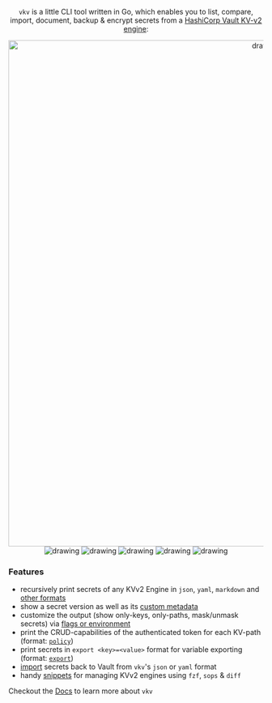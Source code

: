 <div align="center">

`vkv` is a little CLI tool written in Go, which enables you to list, compare, import, document, backup & encrypt secrets from a [HashiCorp Vault KV-v2 engine](https://developer.hashicorp.com/vault/docs/secrets/kv/kv-v2):

<img src="www/static/images/demo.gif" alt="drawing" width="1000" />
<img src="https://github.com/FalcoSuessgott/vkv/actions/workflows/test.yml/badge.svg" alt="drawing"/>
<img src="https://github.com/FalcoSuessgott/vkv/actions/workflows/lint.yml/badge.svg" alt="drawing"/>
<img src="https://codecov.io/gh/FalcoSuessgott/vkv/branch/master/graph/badge.svg" alt="drawing"/>
<img src="https://img.shields.io/github/downloads/FalcoSuessgott/vkv/total.svg" alt="drawing"/>
<img src="https://img.shields.io/github/v/release/FalcoSuessgott/vkv" alt="drawing"/>

</div>

### Features
* recursively print secrets of any KVv2 Engine in `json`, `yaml`, `markdown` and [other formats](https://falcosuessgott.github.io/vkv/export/formats/)
* show a secret version as well as its [custom metadata](https://developer.hashicorp.com/vault/docs/commands/kv/metadata)
* customize the output (show only-keys, only-paths, mask/unmask secrets) via [flags or environment](https://falcosuessgott.github.io/vkv/export/usage/)
* print the CRUD-capabilities of the authenticated token for each KV-path (format: [`policy`](https://falcosuessgott.github.io/vkv/export/formats/token_policy/))
* print secrets in `export <key>=<value>` format for variable exporting (format: [`export`](https://falcosuessgott.github.io/vkv/export/formats/export/))
* [import](https://falcosuessgott.github.io/vkv/import/usage/) secrets back to Vault from `vkv`'s `json` or `yaml` format 
* handy [snippets](https://falcosuessgott.github.io/vkv/export/advanced_examples/) for managing KVv2 engines using `fzf`, `sops` & `diff`


Checkout the [Docs](https://falcosuessgott.github.io/vkv/) to learn more about `vkv`
